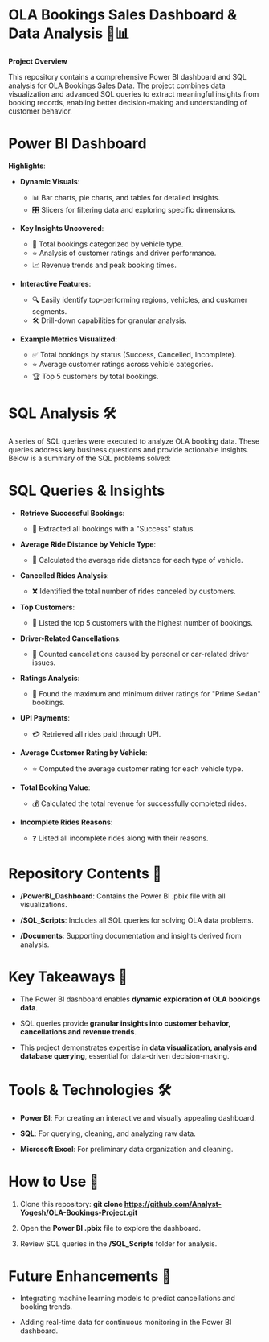 # OLA Bookings Sales Dashboard & Data Analysis 🚖📊

**Project Overview**

This repository contains a comprehensive Power BI dashboard and SQL analysis for OLA Bookings Sales Data. The project combines data visualization and advanced SQL queries to extract meaningful insights from booking records, enabling better decision-making and understanding of customer behavior.

# Power BI Dashboard

**Highlights**:
- **Dynamic Visuals**:
    - 📊 Bar charts, pie charts, and tables for detailed insights.
    - 🎛️ Slicers for filtering data and exploring specific dimensions.
  
- **Key Insights Uncovered**:
    - 🚗 Total bookings categorized by vehicle type.
    - ⭐ Analysis of customer ratings and driver performance.
    - 📈 Revenue trends and peak booking times.
  
- **Interactive Features**:
  
    - 🔍 Easily identify top-performing regions, vehicles, and customer segments.
    - 🛠️ Drill-down capabilities for granular analysis.

 - **Example Metrics Visualized**:
   
    - ✅ Total bookings by status (Success, Cancelled, Incomplete).
    - ⭐ Average customer ratings across vehicle categories.
    - 🏆 Top 5 customers by total bookings.

# SQL Analysis 🛠️

A series of SQL queries were executed to analyze OLA booking data. These queries address key business questions and provide actionable insights. Below is a summary of the SQL problems solved:

# SQL Queries & Insights

- **Retrieve Successful Bookings**:

  - 📄 Extracted all bookings with a "Success" status.

- **Average Ride Distance by Vehicle Type**:

    - 📏 Calculated the average ride distance for each type of vehicle.

- **Cancelled Rides Analysis**:

    - ❌ Identified the total number of rides canceled by customers.

- **Top Customers**:

    - 🏅 Listed the top 5 customers with the highest number of bookings.

- **Driver-Related Cancellations**:

    - 🚫 Counted cancellations caused by personal or car-related driver issues.

- **Ratings Analysis**:

    - 🌟 Found the maximum and minimum driver ratings for "Prime Sedan" bookings.

- **UPI Payments**:

    - 💳 Retrieved all rides paid through UPI.

- **Average Customer Rating by Vehicle**:

    - ⭐ Computed the average customer rating for each vehicle type.

- **Total Booking Value**:

    - 💰 Calculated the total revenue for successfully completed rides.

- **Incomplete Rides Reasons**:

    - ❓ Listed all incomplete rides along with their reasons.

# Repository Contents 📁

- **/PowerBI_Dashboard**: Contains the Power BI .pbix file with all visualizations.

- **/SQL_Scripts**: Includes all SQL queries for solving OLA data problems.

- **/Documents**: Supporting documentation and insights derived from analysis.

# Key Takeaways 🌟

- The Power BI dashboard enables **dynamic exploration of OLA bookings data**.

- SQL queries provide **granular insights into customer behavior, cancellations and revenue trends**.

- This project demonstrates expertise in **data visualization, analysis and database querying**, essential for data-driven decision-making.

# Tools & Technologies 🛠️

- **Power BI**: For creating an interactive and visually appealing dashboard.

- **SQL**: For querying, cleaning, and analyzing raw data.

- **Microsoft Excel**: For preliminary data organization and cleaning.

# How to Use 📂

1. Clone this repository: **git clone https://github.com/Analyst-Yogesh/OLA-Bookings-Project.git**

2. Open the **Power BI .pbix** file to explore the dashboard.

3. Review SQL queries in the **/SQL_Scripts** folder for analysis.

# Future Enhancements 🚀

- Integrating machine learning models to predict cancellations and booking trends.

- Adding real-time data for continuous monitoring in the Power BI dashboard.


